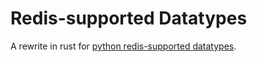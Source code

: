 # Redis-supported Datatypes

A rewrite in rust for [python redis-supported datatypes](https://pypi.org/project/datatype-redis/).
